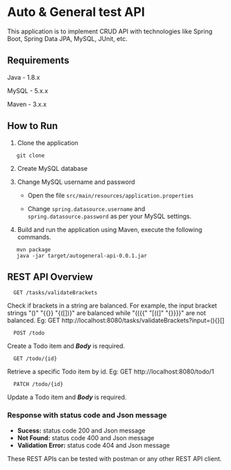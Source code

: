 # Auto & General test API

This application is to implement CRUD API with technologies like Spring Boot, Spring Data JPA, MySQL, JUnit, etc.

## Requirements
Java - 1.8.x

MySQL - 5.x.x

Maven - 3.x.x

## How to Run 

1. Clone the application
```
   git clone
```
2. Create MySQL database

3. Change MySQL username and password 

   - Open the file ```src/main/resources/application.properties```

   - Change ```spring.datasource.username``` and ```spring.datasource.password``` as per your MySQL settings.

4. Build and run the application using Maven, execute the following commands.
```
   mvn package
   java -jar target/autogeneral-api-0.0.1.jar
```

## REST API Overview
```
  GET /tasks/validateBrackets
```
  Check if brackets in a string are balanced. For example, the input bracket strings "()" "{{}} "{([])}" are balanced while "(({{" "[((]" "{}}}}" are not balanced. Eg: GET http://localhost:8080/tasks/validateBrackets?input=(){}[] 
```
  POST /todo
```
  Create a Todo item and ***Body*** is required. 
```
  GET /todo/{id} 
```
  Retrieve a specific Todo item by id. Eg: GET http://localhost:8080/todo/1
```
  PATCH /todo/{id} 
```
  Update a Todo item and ***Body*** is required. 
  
### Response with status code and Json message

  - **Sucess:** status code 200 and Json message
  - **Not Found:** status code 400 and Json message
  - **Validation Error:** status code 404 and Json message 

  These REST APIs can be tested with postman or any other REST API client.
